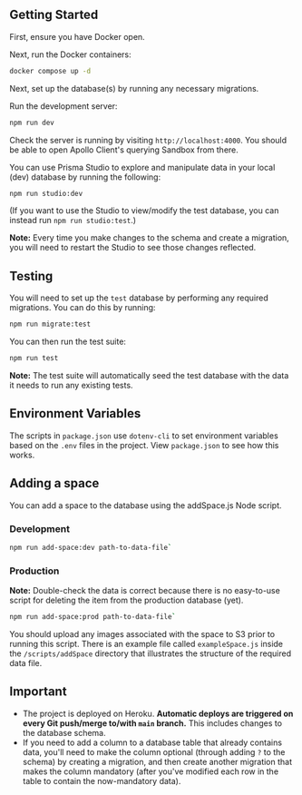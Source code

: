 ## Getting Started

First, ensure you have Docker open.

Next, run the Docker containers:

```bash
docker compose up -d
```

Next, set up the database(s) by running any necessary migrations.

Run the development server:

```bash
npm run dev
```

Check the server is running by visiting `http://localhost:4000`. You should be able to open Apollo Client's querying Sandbox from there.

You can use Prisma Studio to explore and manipulate data in your local (dev) database by running the following:

```bash
npm run studio:dev
```

(If you want to use the Studio to view/modify the test database, you can instead run `npm run studio:test`.)

**Note:** Every time you make changes to the schema and create a migration, you will need to restart the Studio to see those changes reflected.

## Testing

You will need to set up the `test` database by performing any required migrations. You can do this by running:

```bash
npm run migrate:test
```

You can then run the test suite:

```bash
npm run test
```

**Note:** The test suite will automatically seed the test database with the data it needs to run any existing tests.

## Environment Variables

The scripts in `package.json` use `dotenv-cli` to set environment variables based on the `.env` files in the project. View `package.json` to see how this works.

## Adding a space

You can add a space to the database using the addSpace.js Node script.

### Development

```bash
npm run add-space:dev path-to-data-file`
```

### Production

**Note:** Double-check the data is correct because there is no easy-to-use script for deleting the item from the production database (yet).

```bash
npm run add-space:prod path-to-data-file`
```

You should upload any images associated with the space to S3 prior to running this script. There is an example file called `exampleSpace.js` inside the `/scripts/addSpace` directory that illustrates the structure of the required data file.

## Important

* The project is deployed on Heroku. **Automatic deploys are triggered on every Git push/merge to/with `main` branch.** This includes changes to the database schema.
* If you need to add a column to a database table that already contains data, you'll need to make the column optional (through adding `?` to the schema) by creating a migration, and then create another migration that makes the column mandatory (after you've modified each row in the table to contain the now-mandatory data).